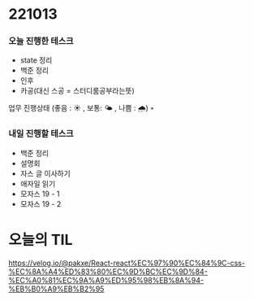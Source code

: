 # 221013

### 오늘 진행한 테스크

- state 정리
- 백준 정리
- 인후
- 카공(대신 스공 = 스터디룸공부라는뜻)

업무 진행상태 (좋음 : ☀ , 보통: 🌤 , 나쁨 : 🌧)
`☀`

### 내일 진행할 테스크

- 백준 정리
- 설명회
- 자스 글 이사하기
- 애자일 읽기
- 모자스 19 - 1
- 모자스 19 - 2

# 오늘의 TIL

https://velog.io/@pakxe/React-react%EC%97%90%EC%84%9C-css-%EC%8A%A4%ED%83%80%EC%9D%BC%EC%9D%84-%EC%A0%81%EC%9A%A9%ED%95%98%EB%8A%94-%EB%B0%A9%EB%B2%95
